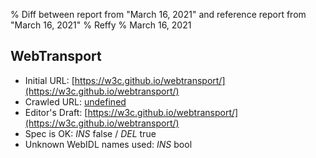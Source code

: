% Diff between report from "March 16, 2021" and reference report from "March 16, 2021"
% Reffy
% March 16, 2021

## WebTransport

- Initial URL: [https://w3c.github.io/webtransport/](https://w3c.github.io/webtransport/)
- Crawled URL: [undefined](undefined)
- Editor's Draft: [https://w3c.github.io/webtransport/](https://w3c.github.io/webtransport/)
- Spec is OK: *INS* false / *DEL* true
- Unknown WebIDL names used: *INS* bool


